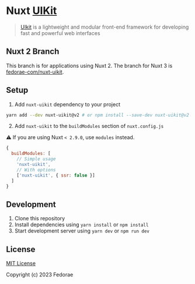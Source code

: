 # Nuxt [UIKit](https://github.com/uikit/uikit)

> [UIkit](https://github.com/uikit/uikit) is a lightweight and modular front-end framework for developing fast and powerful web interfaces

## Nuxt 2 Branch

This branch is for applications using Nuxt 2. The branch for Nuxt 3 is [fedorae-com/nuxt-uikit](https://github.com/fedorae-com/nuxt-uikit).

## Setup

1. Add `nuxt-uikit` dependency to your project

```bash
yarn add --dev nuxt-uikit@v2 # or npm install --save-dev nuxt-uikit@v2
```

2. Add `nuxt-uikit` to the `buildModules` section of `nuxt.config.js`


:warning: If you are using Nuxt `< 2.9.0`, use `modules` instead.

```js
{
  buildModules: [
    // Simple usage
    'nuxt-uikit',
    // With options
    ['nuxt-uikit', { ssr: false }]
  ]
}
```

## Development

1. Clone this repository
2. Install dependencies using `yarn install` or `npm install`
3. Start development server using `yarn dev` or `npm run dev`

## License

[MIT License](./LICENSE)

Copyright (c) 2023 Fedorae
